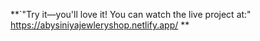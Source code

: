 **`"Try it—you'll love it! You can watch the live project at:"     
https://abysiniyajewleryshop.netlify.app/
**
